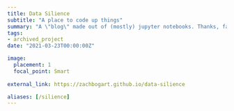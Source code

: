```yaml
---
title: Data Silience
subtitle: "A place to code up things"
summary: "A \"blog\" made out of (mostly) jupyter notebooks. Thanks, fastpages."
tags:
- archived_project
date: "2021-03-23T00:00:00Z"

image:
  placement: 1
  focal_point: Smart
  
external_link: https://zachbogart.github.io/data-silience

aliases: [/silience]
---
```

